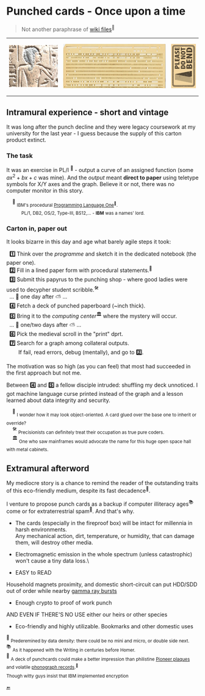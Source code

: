 # Punched cards - Once upon a time

> Not another paraphrase of [wiki files](https://en.wikipedia.org/wiki/Computer_programming_in_the_punched_card_era)<sup>🔗</sup>

<table><tr><td>
<picture>
  <img alt="Ancient Egypt bas-relief" src="../../../_rsc/_img/af/ancient_egypt-bas-relief.jpg">
</picture>
</td><td>
      <p><a href="../../../_rsc/_img/photo/hist/1966.punch_cards-stack.jpg"><img src="../../../_rsc/_img/af/punchcard.jpg" alt="Punch card in 1966"></a><p>
</td><td>
<picture>
  <img alt="Please do not bend" src="../../../_rsc/_img/signs/do_not_bend-h200px.jpg">
</picture>
</td></tr></table>

## Intramural experience - short and vintage

It was long after the punch decline and they were legacy coursework at my university for the last year - I guess because the supply of this carton product extinct.

### The task

It was an exercise in PL/I&nbsp;<sup>🔢</sup> - output a curve of an assigned function (some $`ax^2 + bx + c`$ was mine). And the _output_ meant **direct to paper** using teletype symbols for X/Y axes and the graph. Believe it or not, there was no computer monitor in this story.

&nbsp;&nbsp;&nbsp;&nbsp;<sup>🔢</sup>&nbsp;<sub>IBM's procedural [Programming Language One](https://en.wikipedia.org/wiki/PL/I)<sup>🔗</sup>.\
&nbsp;&nbsp;&nbsp;&nbsp;&nbsp;&nbsp;&nbsp;&nbsp;&nbsp;&nbsp;&nbsp;&nbsp;PL/1, DB2, OS/2, Type-III, BS12,... - **IBM** was a names' lord.</sub>

### Carton in, paper out

It looks bizarre in this day and age what barely agile steps it took:

&nbsp;&nbsp;**1️⃣** Think over the _programme_ and sketch it in the dedicated notebook (the paper one).\
&nbsp;&nbsp;**2️⃣** Fill in a lined paper form with procedural statements.<sup>🥪</sup>\
&nbsp;&nbsp;**3️⃣** Submit this papyrus to the punching shop - where good ladies were used to decypher student scribble.<sup>🛠️</sup>\
&nbsp;&nbsp;... 🌙 one day after ⛅ ...\
&nbsp;&nbsp;**4️⃣** Fetch a deck of punched paperboard (~inch thick).\
&nbsp;&nbsp;**5️⃣** Bring it to the _computing center_<sup>🏛️</sup> where the mystery will occur.\
&nbsp;&nbsp;... 🌙 one/two days after ⛅ ...\
&nbsp;&nbsp;**6️⃣** Pick the medieval scroll in the "print" dprt.\
&nbsp;&nbsp;**7️⃣**  Search for a graph among collateral outputs.\
&nbsp;&nbsp;&nbsp;&nbsp;&nbsp;&nbsp;&nbsp;&nbsp;If fail, read errors, debug (mentally), and go to **2️⃣**.

The motivation was so high (as you can feel) that most had succeeded in the first approach but not me. 

Between **4️⃣** and **5️⃣** a fellow disciple intruded: shuffling my deck unnoticed. I got machine language curse printed instead of the graph and a lesson learned about data integrity and security.

&nbsp;&nbsp;&nbsp;&nbsp;<sup>🥪</sup> <sub>I wonder how it may look object-oriented. A card glued over the base one to inherit or override?</sub>\
&nbsp;&nbsp;&nbsp;&nbsp;<sup>🛠️</sup> <sub>Precisionists can definitely treat their occupation as true pure coders.</sub>\
&nbsp;&nbsp;&nbsp;&nbsp;<sup>🏛️</sup> <sub>One who saw mainframes would advocate the name for this huge open space hall with metal cabinets.</sub>

## Extramural afterword

My mediocre story is a chance to remind the reader of the outstanding traits of this eco-friendly medium, despite its fast decadence<sup>💾</sup>.

I venture to propose punch cards as a backup if computer illiteracy ages<sup>📚</sup> come or for extraterrestrial spam<sup>🚀</sup>. 
And that's why.

+ The cards (especially in the fireproof box) will be intact for millennia in harsh environments.\
Any mechanical action, dirt, temperature, or humidity, that can damage them, will destroy other media.
+ Electromagnetic emission in the whole spectrum (unless catastrophic) won't cause a tiny data loss.\

+ EASY to READ

Household magnets proximity, and domestic short-circuit can put HDD/SDD out of order while nearby [ gamma ray bursts](https://en.wikipedia.org/wiki/Gamma-ray_burst)


+ Enough crypto to proof of work punch

AND EVEN IF THERE'S NO USE either our heirs or other species

+ Eco-friendly and highly utilizable. Bookmarks and other domestic uses


<sup>💾</sup> <sub>Prederemined by data density: there could be no mini and micro, or double side next.</sub>\
<sup>📚</sup> <sub>As it happened with the Writing in centuries before Homer.</sub>\
<sup>🚀</sup> <sub>A deck of punchcards could make a better impression than philistine [Pioneer plaques](https://en.wikipedia.org/wiki/Pioneer_plaque) 
and volatile [phonograph records](https://en.wikipedia.org/wiki/Voyager_Golden_Record).<sup>🔗</sup></sub>\
<sup></sup> <sub>Though witty guys insist that IBM implemented encryption</sub>

 🔚

